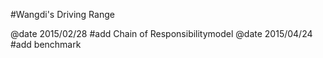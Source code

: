 #Wangdi's Driving Range@date 2015/02/28 #add Chain of Responsibility model@date 2015/04/24#add benchmark  